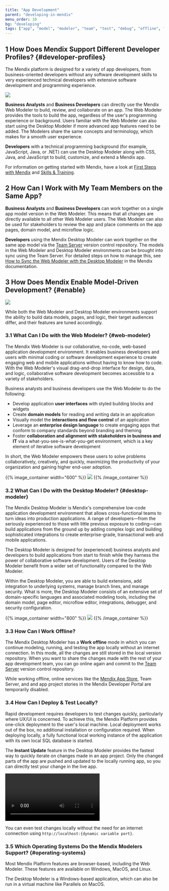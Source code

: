 ```yaml
---
title: "App Development"
parent: "developing-in-mendix"
menu_order: 10
bg: "developing"
tags: ["app", "model", "modeler", "team", "test", "debug", "offline", "custom code"]
---
```


## 1 How Does Mendix Support Different Developer Profiles? {#developer-profiles}

The Mendix platform is designed for a variety of app developers, from business-oriented developers without any software development skills to very experienced technical developers with extensive software development and programming experience.

![](attachments/developer-continuum.png)

**Business Analysts** and **Business Developers** can directly use the Mendix Web Modeler to build, review, and collaborate on an app. The Web Modeler provides the tools to build the app, regardless of the user's programming experience or background. Users familiar with the Web Modeler can also start using the Desktop Modeler if more advanced app features need to be added. The Modelers share the same concepts and terminology, which makes for a smooth user experience.

**Developers** with a technical programming background (for example, JavaScript, Java, or .NET) can use the Desktop Modeler along with CSS, Java, and JavaScript to build, customize, and extend a Mendix app.

For information on getting started with Mendix, have a look at [First Steps with Mendix](../evaluation-learning/getting-started) and [Skills & Training](../evaluation-learning/skills-training).

## 2 How Can I Work with My Team Members on the Same App?

**Business Analysts** and **Business Developers** can work together on a single app model version in the Web Modeler. This means that all changes are directly available to all other Web Modeler users. The Web Modeler can also be used for stakeholders to review the app and place comments on the app pages, domain model, and microflow logic.

**Developers** using the Mendix Desktop Modeler can work together on the same app model via the [Team Server](version-control) version control repository. The models in the Web Modeler and Desktop Modeler environments can be brought into sync using the Team Server. For detailed steps on how to manage this, see [How to Sync  the Web Modeler with the Desktop Modeler](https://docs.mendix.com/howto/web-modeler/syncing-webmodeler-desktop) in the Mendix documentation.

## 3 How Does Mendix Enable Model-Driven Development? {#enable}

![](attachments/BothModelers.png)

While both the Web Modeler and Desktop Modeler environments support the ability to build data models, pages, and logic, their target audiences differ, and their features are tuned accordingly.

### 3.1 What Can I Do with the Web Modeler? {#web-modeler}

The Mendix Web Modeler is our collaborative, no-code, web-based application development environment. It enables business developers and users with minimal coding or software development experience to create engaging web and mobile applications without having to know how to code. With the Web Modeler's visual drag-and-drop interface for design, data, and logic, collaborative software development becomes accessible to a variety of stakeholders.

Business analysts and business developers use the Web Modeler to do the following:

* Develop application **user interfaces** with styled building blocks and widgets
* Create **domain models** for reading and writing data in an application
* Visually model the **interactions and flow control** of an application
* Leverage an **enterprise design language** to create engaging apps that conform to company standards beyond branding and theming
* Foster **collaboration and alignment with stakeholders in business and IT** via a what-you-see-is-what-you-get environment, which is a key element of iterative software development

In short, the Web Modeler empowers these users to solve problems collaboratively, creatively, and quickly, maximizing the productivity of your organization and gaining higher end-user adoption.

{{% image_container width="600" %}}
![](attachments/web-modeler-test.png)
{{% /image_container %}}

### 3.2 What Can I Do with the Desktop Modeler? {#desktop-modeler}

The Mendix Desktop Modeler is Mendix's comprehensive low-code application development environment that allows cross-functional teams to turn ideas into production applications. A range of developers—from the seriously experienced to those with little previous exposure to coding—can build applications from the ground up by adding complex logic and building sophisticated integrations to create enterprise-grade, transactional web and mobile applications.

The Desktop Modeler is designed for (experienced) business analysts and developers to build applications from start to finish while they harness the power of collaborative software development. Users of the Desktop Modeler benefit from a wider set of functionality compared to the Web Modeler.

Within the Desktop Modeler, you are able to build extensions, add integration to underlying systems, manage branch lines, and manage security. What is more, the Desktop Modeler consists of an extensive set of domain-specific languages and associated modeling tools, including the domain model, page editor, microflow editor, integrations, debugger, and security configuration.

{{% image_container width="800" %}}
![](attachments/desktop-modeler.png)
{{% /image_container %}}

### 3.3 How Can I Work Offline?

The Mendix Desktop Modeler has a **Work offline** mode in which you can continue modeling, running, and testing the app locally without an internet connection. In this mode, all the changes are still stored in the local version repository. When you want to share the changes made with the rest of your app development team, you can go online again and commit to the [Team Server](version-control) version control repository.

While working offline, online services like the [Mendix App Store](https://appstore.home.mendix.com/index3.html), Team Server, and and app project stories in the Mendix Developer Portal are temporarily disabled.

### 3.4 How Can I Deploy & Test Locally?

Rapid development requires developers to test changes quickly, particularly where UX/UI is concerned. To achieve this, the Mendix Platform provides one-click deployment to the user's local machine. Local deployment works out of the box, no additional installation or configuration required. When deploying locally, a fully functional local working instance of the application with its own local SQL database is started.

The **Instant Update** feature in the Desktop Modeler provides the fastest way to quickly iterate on changes made in an app project. Only the changed parts of the app are pushed and updated to the locally running app, so you can directly test your change in the live app.

<video controls  src="attachments/instant-update.mp4">VIDEO</video>

You can even test changes locally without the need for an internet connection using `http://localhost:{dynamic variable port}`.

### 3.5 Which Operating Systems Do the Mendix Modelers Support? {#operating-systems}

Most Mendix Platform features are browser-based, including the Web Modeler. These features are available on Windows, MacOS, and Linux.

The Desktop Modeler is a Windows-based application, which can also be run in a virtual machine like Parallels on MacOS.
